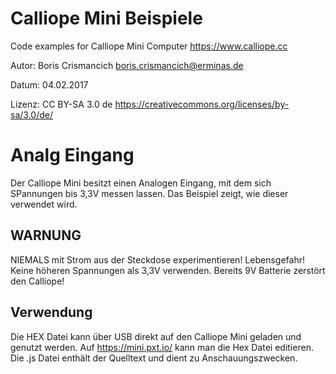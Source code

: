 # Calliope Mini Beispiele
Code examples for Calliope Mini Computer https://www.calliope.cc

Autor: Boris Crismancich <boris.crismancich@erminas.de>

Datum: 04.02.2017

Lizenz: CC BY-SA 3.0 de https://creativecommons.org/licenses/by-sa/3.0/de/

# Analg Eingang
Der Calliope Mini besitzt einen Analogen Eingang, mit dem sich SPannungen bis 3,3V messen lassen. Das Beispiel zeigt, wie dieser verwendet wird.

## WARNUNG
NIEMALS mit Strom aus der Steckdose experimentieren! Lebensgefahr! Keine höheren Spannungen als 3,3V verwenden. Bereits 9V Batterie zerstört den Calliope!

## Verwendung
Die HEX Datei kann über USB direkt auf den Calliope Mini geladen und genutzt werden. Auf https://mini.pxt.io/ kann man die Hex Datei editieren. Die .js Datei enthält der Quelltext und dient zu Anschauungszwecken.
